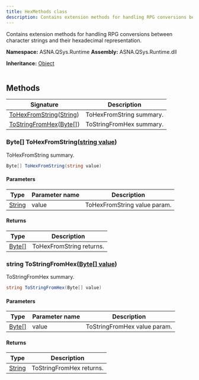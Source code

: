 ```yaml
---
title: HexMethods class
description: Contains extension methods for handling RPG conversions between character strings and their hexadecimal representation.
---
```


Contains extension methods for handling RPG conversions between character strings and their hexadecimal representation.

**Namespace:** ASNA.QSys.Runtime
**Assembly:** ASNA.QSys.Runtime.dll

**Inheritance:** [Object](https://docs.microsoft.com/en-us/dotnet/api/system.object)
<br>
<br>

## Methods

| Signature | Description |
| --- | --- |
| [ToHexFromString](#byte--tohexfromstringstring-value)([String](https://docs.microsoft.com/en-us/dotnet/api/system.string)) | ToHexFromString summary.
| [ToStringFromHex](#string-tostringfromhexbyte--value)([Byte\[\]](https://docs.microsoft.com/en-us/dotnet/api/system.byte)) | ToStringFromHex summary.

### Byte[] ToHexFromString([string value](https://learn.microsoft.com/en-us/dotnet/api/system.string?view=net-8.0))

ToHexFromString summary.

```cs
Byte[] ToHexFromString(string value)
```

#### Parameters

| Type | Parameter name | Description
| --- | --- | ---
| [String](https://docs.microsoft.com/en-us/dotnet/api/system.string) | value | ToHexFromString value param.

#### Returns

| Type | Description
| --- | ---
| [Byte\[\]](https://docs.microsoft.com/en-us/dotnet/api/system.byte) | ToHexFromString returns.

### string ToStringFromHex([Byte\[\] value](https://docs.microsoft.com/en-us/dotnet/api/system.byte))

ToStringFromHex summary.

```cs
string ToStringFromHex(Byte[] value)
```

#### Parameters

| Type | Parameter name | Description
| --- | --- | ---
| [Byte\[\]](https://docs.microsoft.com/en-us/dotnet/api/system.byte) | value | ToStringFromHex value param.

#### Returns

| Type | Description
| --- | ---
| [String](https://docs.microsoft.com/en-us/dotnet/api/system.string) | ToStringFromHex returns.
